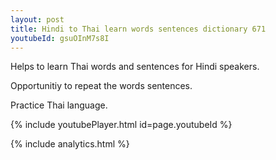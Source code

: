 ```yaml
---
layout: post
title: Hindi to Thai learn words sentences dictionary 671 
youtubeId: gsuOInM7s8I
---
```

 
 
Helps to learn Thai words and sentences for Hindi speakers.

Opportunitiy to repeat the words sentences. 

Practice Thai language. 
 
{% include youtubePlayer.html id=page.youtubeId %}
 
 
{% include analytics.html %}